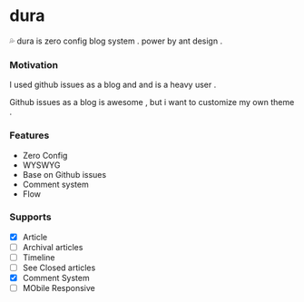 # dura

💦 dura is zero config blog system . power by ant design .

### Motivation

I used github issues as a blog and and is a heavy user . 

Github issues as a blog is awesome , but i want to customize my own theme .

### Features

- Zero Config
- WYSWYG
- Base on Github issues
- Comment system
- Flow

### Supports

- [X] Article
- [ ] Archival articles
- [ ] Timeline
- [ ] See Closed articles
- [X] Comment System
- [ ] MObile Responsive

